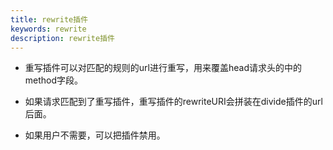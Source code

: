```yaml
---
title: rewrite插件
keywords: rewrite
description: rewrite插件
---
```



* 重写插件可以对匹配的规则的url进行重写，用来覆盖head请求头的中的method字段。

* 如果请求匹配到了重写插件，重写插件的rewriteURI会拼装在divide插件的url后面。

* 如果用户不需要，可以把插件禁用。